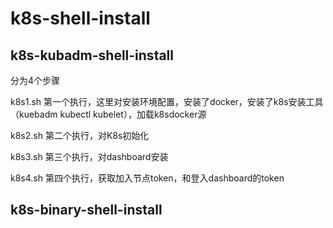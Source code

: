 # k8s-shell-install

## k8s-kubadm-shell-install
分为4个步骤

k8s1.sh 第一个执行，这里对安装环境配置，安装了docker，安装了k8s安装工具（kuebadm kubectl kubelet），加载k8sdocker源

k8s2.sh 第二个执行，对K8s初始化

k8s3.sh 第三个执行，对dashboard安装

k8s4.sh 第四个执行，获取加入节点token，和登入dashboard的token

## k8s-binary-shell-install